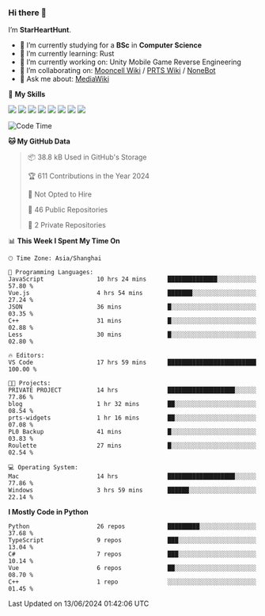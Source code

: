 ### Hi there 👋

I’m **StarHeartHunt**.

- 🏫 I’m currently studying for a **BSc** in **Computer Science**
- 🌱 I’m currently learning: Rust
- 🔭 I’m currently working on: Unity Mobile Game Reverse Engineering
- 👯 I’m collaborating on: [Mooncell Wiki](https://fgo.wiki/) / [PRTS Wiki](http://prts.wiki/) / [NoneBot](https://github.com/nonebot)
- 💬 Ask me about: [MediaWiki](https://www.mediawiki.org)

🌟 **My Skills**

![](https://img.shields.io/badge/-Python-3e74a2?style=flat-square&logo=Python&logoColor=fff)
![](https://img.shields.io/badge/-Node.js-339933?style=flat-square&logo=node.js&logoColor=fff)
![](https://img.shields.io/badge/-Vue-4fc08d?style=flat-square&logo=vue.js&logoColor=fff)
![](https://img.shields.io/badge/-React-2d98ce?style=flat-square&logo=React&logoColor=fff)
![](https://img.shields.io/badge/-TypeScript-3178C6?style=flat-square&logo=TypeScript&logoColor=fff)
![](https://img.shields.io/badge/-Docker-2496ED?style=flat-square&logo=Docker&logoColor=fff)
![](https://img.shields.io/badge/-Linux-000000?style=flat-square&logo=Linux&logoColor=fff)
![](https://img.shields.io/badge/-Dotnet-512bd4?style=flat-square&logo=.net&logoColor=fff)

<!--START_SECTION:waka-->
![Code Time](http://img.shields.io/badge/Code%20Time-1%2C077%20hrs%205%20mins-blue)

**🐱 My GitHub Data** 

> 📦 38.8 kB Used in GitHub's Storage 
 > 
> 🏆 611 Contributions in the Year 2024
 > 
> 🚫 Not Opted to Hire
 > 
> 📜 46 Public Repositories 
 > 
> 🔑 2 Private Repositories 
 > 
📊 **This Week I Spent My Time On** 

```text
🕑︎ Time Zone: Asia/Shanghai

💬 Programming Languages: 
JavaScript               10 hrs 24 mins      ██████████████░░░░░░░░░░░   57.80 % 
Vue.js                   4 hrs 54 mins       ███████░░░░░░░░░░░░░░░░░░   27.24 % 
JSON                     36 mins             █░░░░░░░░░░░░░░░░░░░░░░░░   03.35 % 
C++                      31 mins             █░░░░░░░░░░░░░░░░░░░░░░░░   02.88 % 
Less                     30 mins             █░░░░░░░░░░░░░░░░░░░░░░░░   02.80 % 

🔥 Editors: 
VS Code                  17 hrs 59 mins      █████████████████████████   100.00 % 

🐱‍💻 Projects: 
PRIVATE PROJECT          14 hrs              ███████████████████░░░░░░   77.86 % 
blog                     1 hr 32 mins        ██░░░░░░░░░░░░░░░░░░░░░░░   08.54 % 
prts-widgets             1 hr 16 mins        ██░░░░░░░░░░░░░░░░░░░░░░░   07.08 % 
PL0 Backup               41 mins             █░░░░░░░░░░░░░░░░░░░░░░░░   03.83 % 
Roulette                 27 mins             █░░░░░░░░░░░░░░░░░░░░░░░░   02.54 % 

💻 Operating System: 
Mac                      14 hrs              ███████████████████░░░░░░   77.86 % 
Windows                  3 hrs 59 mins       ██████░░░░░░░░░░░░░░░░░░░   22.14 % 
```

**I Mostly Code in Python** 

```text
Python                   26 repos            █████████░░░░░░░░░░░░░░░░   37.68 % 
TypeScript               9 repos             ███░░░░░░░░░░░░░░░░░░░░░░   13.04 % 
C#                       7 repos             ███░░░░░░░░░░░░░░░░░░░░░░   10.14 % 
Vue                      6 repos             ██░░░░░░░░░░░░░░░░░░░░░░░   08.70 % 
C++                      1 repo              ░░░░░░░░░░░░░░░░░░░░░░░░░   01.45 % 
```




 Last Updated on 13/06/2024 01:42:06 UTC
<!--END_SECTION:waka-->
